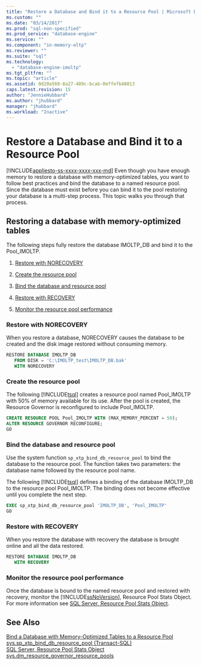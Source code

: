 ```yaml
---
title: "Restore a Database and Bind it to a Resource Pool | Microsoft Docs"
ms.custom: ""
ms.date: "03/14/2017"
ms.prod: "sql-non-specified"
ms.prod_service: "database-engine"
ms.service: ""
ms.component: "in-memory-oltp"
ms.reviewer: ""
ms.suite: "sql"
ms.technology: 
  - "database-engine-imoltp"
ms.tgt_pltfrm: ""
ms.topic: "article"
ms.assetid: 0d20a569-8a27-409c-bcab-0effefb48013
caps.latest.revision: 15
author: "JennieHubbard"
ms.author: "jhubbard"
manager: "jhubbard"
ms.workload: "Inactive"
---
```

# Restore a Database and Bind it to a Resource Pool
[!INCLUDE[appliesto-ss-xxxx-xxxx-xxx-md](../../includes/appliesto-ss-xxxx-xxxx-xxx-md.md)]
  Even though you have enough memory to restore a database with memory-optimized tables, you want to follow best practices and bind the database to a named resource pool. Since the database must exist before you can bind it to the pool restoring your database is a multi-step process. This topic walks you through that process.  
  
## Restoring a database with memory-optimized tables  
 The following steps fully restore the database IMOLTP_DB and bind it to the Pool_IMOLTP.  
  
1.  [Restore with NORECOVERY](../../relational-databases/in-memory-oltp/restore-a-database-and-bind-it-to-a-resource-pool.md#bkmk_NORECOVERY)  
  
2.  [Create the resource pool](../../relational-databases/in-memory-oltp/restore-a-database-and-bind-it-to-a-resource-pool.md#bkmk_createPool)  
  
3.  [Bind the database and resource pool](../../relational-databases/in-memory-oltp/restore-a-database-and-bind-it-to-a-resource-pool.md#bkmk_bind)  
  
4.  [Restore with RECOVERY](../../relational-databases/in-memory-oltp/restore-a-database-and-bind-it-to-a-resource-pool.md#bkmk_RECOVERY)  
  
5.  [Monitor the resource pool performance](../../relational-databases/in-memory-oltp/restore-a-database-and-bind-it-to-a-resource-pool.md#bkmk_Monitor)  
  
###  <a name="bkmk_NORECOVERY"></a> Restore with NORECOVERY  
 When you restore a database, NORECOVERY causes the database to be created and the disk image restored without consuming memory.  
  
```sql  
RESTORE DATABASE IMOLTP_DB   
   FROM DISK = 'C:\IMOLTP_test\IMOLTP_DB.bak'  
   WITH NORECOVERY  
```  
  
###  <a name="bkmk_createPool"></a> Create the resource pool  
 The following [!INCLUDE[tsql](../../includes/tsql-md.md)] creates a resource pool named Pool_IMOLTP with 50% of memory available for its use.  After the pool is created, the Resource Governor is reconfigured to include Pool_IMOLTP.  
  
```sql  
CREATE RESOURCE POOL Pool_IMOLTP WITH (MAX_MEMORY_PERCENT = 50);  
ALTER RESOURCE GOVERNOR RECONFIGURE;  
GO  
```  
  
###  <a name="bkmk_bind"></a> Bind the database and resource pool  
 Use the system function `sp_xtp_bind_db_resource_pool` to bind the database to the resource pool. The function takes two parameters: the database name followed by the resource pool name.  
  
 The following [!INCLUDE[tsql](../../includes/tsql-md.md)] defines a binding of the database IMOLTP_DB to the resource pool Pool_IMOLTP. The binding does not become effective until you complete the next step.  
  
```sql  
EXEC sp_xtp_bind_db_resource_pool 'IMOLTP_DB', 'Pool_IMOLTP'  
GO  
```  
  
###  <a name="bkmk_RECOVERY"></a> Restore with RECOVERY  
 When you restore the database with recovery the database is brought online and all the data restored.  
  
```sql  
RESTORE DATABASE IMOLTP_DB   
   WITH RECOVERY  
```  
  
###  <a name="bkmk_Monitor"></a> Monitor the resource pool performance  
 Once the database is bound to the named resource pool and restored with recovery, monitor the [!INCLUDE[ssNoVersion](../../includes/ssnoversion-md.md)], Resource Pool Stats Object. For more information see [SQL Server, Resource Pool Stats Object](../../relational-databases/performance-monitor/sql-server-resource-pool-stats-object.md).  
  
## See Also  
 [Bind a Database with Memory-Optimized Tables to a Resource Pool](../../relational-databases/in-memory-oltp/bind-a-database-with-memory-optimized-tables-to-a-resource-pool.md)   
 [sys.sp_xtp_bind_db_resource_pool &#40;Transact-SQL&#41;](../../relational-databases/system-stored-procedures/sys-sp-xtp-bind-db-resource-pool-transact-sql.md)   
 [SQL Server, Resource Pool Stats Object](../../relational-databases/performance-monitor/sql-server-resource-pool-stats-object.md)   
 [sys.dm_resource_governor_resource_pools](../../relational-databases/system-stored-procedures/sys-sp-xtp-unbind-db-resource-pool-transact-sql.md)  
  
  

